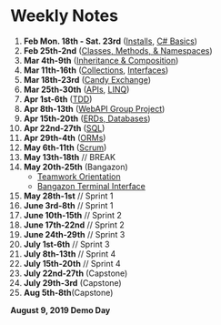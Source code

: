 # Weekly Notes

1. **Feb Mon. 18th - Sat. 23rd** ([Installs](https://www.notion.so/Device-Setup-8d30d444839346a38a8c47b61b3db028), [C# Basics](https://github.com/nss-evening-cohort-8/notes/blob/master/topics/c-sharp-basics.md))
1. **Feb 25th-2nd** ([Classes, Methods, & Namespaces](https://github.com/nss-evening-cohort-8/notes/blob/master/topics/oop-basics.md))
1. **Mar 4th-9th** ([Inheritance & Composition](https://github.com/nss-evening-cohort-8/notes/blob/master/topics/inheritance.md))
1. **Mar 11th-16th** ([Collections](https://github.com/nss-evening-cohort-8/notes/blob/master/topics/collections.md), [Interfaces](https://github.com/nss-evening-cohort-8/notes/blob/master/topics/interfaces.md))
1. **Mar 18th-23rd** ([Candy Exchange](https://github.com/nss-evening-cohort-8/candy-market))
1. **Mar 25th-30th** ([APIs](https://github.com/nss-evening-cohort-8/notes/blob/master/topics/webapi.md), [LINQ](https://github.com/nss-evening-cohort-8/notes/blob/master/topics/linq.md))
1. **Apr 1st-6th** ([TDD](https://github.com/nss-evening-cohort-8/notes/blob/master/topics/tdd.md))
1. **Apr 8th-13th** ([WebAPI Group Project](https://www.notion.so/ClinkedIn-cb5f5f9fade1480b9ff6cc024bd0f929))
1. **Apr 15th-20th** ([ERDs, Databases](https://github.com/nss-evening-cohort-8/notes/blob/master/topics/erd.md))
1. **Apr 22nd-27th** ([SQL](ttps://github.com/nss-evening-cohort-8/notes/blob/master/topics/sql.md))
1. **Apr 29th-4th** ([ORMs](https://github.com/nss-evening-cohort-8/notes/blob/master/topics/orm.md))
1. **May 6th-11th** ([Scrum](https://www.notion.so/Fairy-Tale-Comic-Book-7407b192e77f4ada9bb761be0bec9dff))
1. **May 13th-18th** // BREAK
1. **May 20th-25th** (Bangazon)
	- [Teamwork Orientation](https://github.com/nashville-software-school/teamwork-orientation)
	- [Bangazon Terminal Interface](https://github.com/nss-evening-cohort-8/bangazon-inc/blob/master/projects/BANGAZON_TERMINAL_INTERFACE.md)
1. **May 28th-1st** // Sprint 1
1. **June 3rd-8th** // Sprint 1
1. **June 10th-15th** // Sprint 2
1. **June 17th-22nd** // Sprint 2
1. **June 24th-29th** // Sprint 3
1. **July 1st-6th** // Sprint 3
1. **July 8th-13th** // Sprint 4
1. **July 15th-20th** // Sprint 4
1. **July 22nd-27th** (Capstone)
1. **July 29th-3rd** (Capstone)
1. **Aug 5th-8th**(Capstone)

**August 9, 2019 Demo Day**
